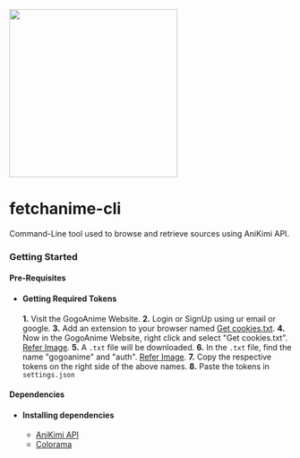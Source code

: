 <img height=300 src="https://cdn.upload.systems/uploads/WKUAHiDZ.png">

# fetchanime-cli

Command-Line tool used to browse and retrieve sources using AniKimi API.

### Getting Started
#### Pre-Requisites
* #### Getting Required Tokens
  **1.** Visit the GogoAnime Website.
  **2.** Login or SignUp using ur email or google.
  **3.** Add an extension to your browser named [Get cookies.txt](https://chrome.google.com/webstore/detail/get-cookiestxt/bgaddhkoddajcdgocldbbfleckgcbcid?hl=en).
  **4.** Now in the GogoAnime Website, right click and select "Get cookies.txt". [Refer Image](https://github.com/BaraniARR/anikimiapi/blob/main/assets/1.jpg).
  **5.** A `.txt` file will be downloaded.
  **6.** In the `.txt` file, find the name "gogoanime" and "auth". [Refer Image](https://github.com/BaraniARR/anikimiapi/blob/main/assets/2.jpg).
  **7.** Copy the respective tokens on the right side of the above names.
  **8.** Paste the tokens in `settings.json`
  
#### Dependencies
* #### Installing dependencies
  * [AniKimi API](https://github.com/BaraniARR/anikimiapi)
  * [Colorama](https://pypi.org/project/colorama/)
